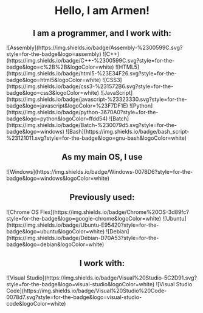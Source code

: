 <h1 align="center">Hello, I am Armen!</h1>

<h2 align="center">I am a programmer, and I work with:</h2>
![Assembly](https://img.shields.io/badge/Assembly-%2300599C.svg?style=for-the-badge&logo=assembly) ![C++](https://img.shields.io/badge/C++-%2300599C.svg?style=for-the-badge&logo=c%2B%2B&logoColor=white) ![HTML5](https://img.shields.io/badge/html5-%23E34F26.svg?style=for-the-badge&logo=html5&logoColor=white) ![CSS3](https://img.shields.io/badge/css3-%231572B6.svg?style=for-the-badge&logo=css3&logoColor=white) ![JavaScript](https://img.shields.io/badge/javascript-%23323330.svg?style=for-the-badge&logo=javascript&logoColor=%23F7DF1E) ![Python](https://img.shields.io/badge/python-3670A0?style=for-the-badge&logo=python&logoColor=ffdd54) ![Batch](https://img.shields.io/badge/Batch-%230079d5.svg?style=for-the-badge&logo=windows) ![Bash](https://img.shields.io/badge/bash_script-%23121011.svg?style=for-the-badge&logo=gnu-bash&logoColor=white)  

<h2 align="center">As my main OS, I use</h2> ![Windows](https://img.shields.io/badge/Windows-0078D6?style=for-the-badge&logo=windows&logoColor=white)  

<h2 align="center">Previously used:</h2>
![Chrome OS Flex](https://img.shields.io/badge/Chrome%20OS-3d89fc?style=for-the-badge&logo=google-chrome&logoColor=white) ![Ubuntu](https://img.shields.io/badge/Ubuntu-E95420?style=for-the-badge&logo=ubuntu&logoColor=white) ![Debian](https://img.shields.io/badge/Debian-D70A53?style=for-the-badge&logo=debian&logoColor=white)  

<h2 align="center">I work with:</h2>
![Visual Studio](https://img.shields.io/badge/Visual%20Studio-5C2D91.svg?style=for-the-badge&logo=visual-studio&logoColor=white) ![Visual Studio Code](https://img.shields.io/badge/Visual%20Studio%20Code-0078d7.svg?style=for-the-badge&logo=visual-studio-code&logoColor=white)

